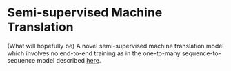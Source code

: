 # Semi-supervised Machine Translation

(What will hopefully be) A novel semi-supervised machine translation model which involves no end-to-end training as in the one-to-many sequence-to-sequence model described [here](https://arxiv.org/abs/1511.06114).
